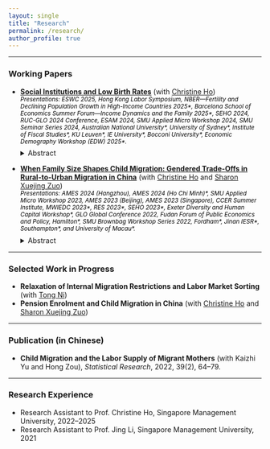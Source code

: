 ```yaml
---
layout: single
title: "Research"
permalink: /research/
author_profile: true
---
```



------
### Working Papers
- [**Social Institutions and Low Birth Rates**](https://yutao-wang-econ.github.io/files/JMP_YutaoWANG.pdf) (with [Christine Ho](https://sites.google.com/site/christineho5))<!--,  **_Job Market Paper_** -->
   <br /><span style="color: black;"><sub>_Presentations: ESWC 2025, Hong Kong Labor Symposium, NBER—Fertility and Declining Population Growth in High-Income Countries 2025\*, Barcelona School of Economics Summer Forum—Income Dynamics and the Family 2025\*, SEHO 2024, RUC-GLO 2024 Conference, ESAM 2024, SMU Applied Micro Workshop 2024, SMU Seminar Series 2024, Australian National University\*, University of Sydney\*, Institute of Fiscal Studies\*, KU Leuven\*, IE University\*, Bocconi University\*, Economic Demography Workshop (EDW) 2025\*._</sub></span> <br />
  <p style="margin-top: -0.45em;"></p>
  <details>
   <summary>Abstract</summary>
      We document three cross-sectional stylized facts on labor supply and family formation. First, female labor force participation (FLFP) and total fertility rates (TFRs) are much lower in Eastern societies compared to Western economies. Second, labor hours and the gender pay gap are much higher in the East than in the West. Third, parents invest more on schooling in Eastern societies compared to Western economies. To account for these features, we develop and estimate a rich heterogeneous-agent model with endogenous marriage, fertility, labor supply, and time and money investment in children. Estimates using data from South Korea and the United States highlight the importance of gender norms and long work hours practices in driving down FLFP while child quality mores drive down fertility in South Korea. Our results suggest that a multi-pronged policy approach or reductions in the gender pay gap may help boost both FLFP and fertility in East Asia. <!--- <br /><span style="color: black;"><sub>Presentations: SEHO 2024, RUC-GLO 2024 Conference, ESAM 2024, Australian National University*, University of Sydney*.</sub></span><br /> --->
   </details>
   <!-- Medium skip -->
  <!---
     <span style="color: #006692;">Conference Presentations :</span> SEHO 2024.
  --->
  <!--- [Draft (Coming soon)](#Buttons){: .btn--research} [Slides (Coming soon)](#Buttons){: .btn--research}
  <a href="" target="_blank" rel="noopener noreferrer">
  <i class="fas fa-file-pdf"></i> Draft (Coming soon)</a>
  <a href="" target="_blank" rel="noopener noreferrer">
  <i class="fas fa-file-powerpoint"></i> Slides (Coming soon)</a>
   --->
 
- [**When Family Size Shapes Child Migration: Gendered Trade-Offs in Rural-to-Urban Migration in China**](https://yutao-wang-econ.github.io/files/Ho,%20Wang,%20and%20Zuo%20(2024)%20Family%20Size%20and%20Child%20Migration.pdf) (with [Christine Ho](https://sites.google.com/site/christineho5) and [Sharon Xuejing Zuo](https://sites.google.com/site/sharonxuejingzuo/home))
   <br /><span style="color: black;"><sub>_Presentations: AMES 2024 (Hangzhou), AMES 2024 (Ho Chi Minh)\*, SMU Applied Micro Workshop 2023, AMES 2023 (Beijing)*, AMES 2023 (Singapore), CCER Summer Institute*, MWIEDC 2023*, RES 2023*, SEHO 2023*, Exeter Diversity and Human Capital Workshop*, GLO Global Conference 2022, Fudan Forum of Public Economics and Policy, Hamilton\*, SMU Brownbag Workshop Series 2022, Fordham\*, Jinan IESR\*, Southampton\*, and University of Macau\*._</sub></span> <br /> 
  <!---
    **<span style="color: #a60000;"> (New Draft!)</span>**
  --->
    <p style="margin-top: -0.45em;"></p>
   <details>   
   <summary>Abstract</summary>
     We investigate how family size shapes child migration in China, where most rural families have at least two children, and nearly 50% of children have migrant parents. We propose a model showing that, conditional on family size, boys and girls are equally likely to migrate with parents to cities. However, in societies with strong son preference, daughters' migration may still be constrained as they tend to have more siblings, and larger families are more likely to leave all children behind. Using a nationwide sample of adult migrant households with children born after China's ban on ultrasound-based prenatal sex screening, we test these predictions with a twin-based instrumental variable strategy. We find that an additional sibling reduces the likelihood of a daughter migrating by 12.5 percentage points, while sons remain unaffected. These effects are more pronounced under stricter migration restrictions. The results are robust to extensive sensitivity checks, including bounding family size effects by relaxing the exclusion restriction. Our findings reveal that ostensibly gender-neutral migration constraints can create gendered trade-offs in rural-to-urban child migration, driven by family size and son-biased fertility preferences. This study provides novel evidence on a unique measure of parental investment in children, shedding light on how gender inequality may stem from indirect gender discrimination in contexts with strict migration policies. <!--- <br /><span style="color: #006692;"><sub>Presentations: AMES 2024 (Ho Chi Minh)*, AMES 2024 (Hangzhou), AASLE 2023, AMES 2023 (Beijing)*, AMES 2023 (Singapore), CCER Summer Institute*, MWIEDC 2023*, RES 2023*, SEHO 2023*, Exeter Diversity and Human Capital Workshop*, GLO Global Conference 2022, Fordham*, Fudan, Hamilton*, Jinan IESR*, SMU, Southampton*, and University of Macau*.</sub></span> <br /> --->
   </details>
   <!-- Medium skip -->

   <!---
   <span style="color: #006692;">Conference Presentations (\*: presented by coauthors):</span> AMES 2024 (Ho Chi Minh)\*, AMES 2024 (Hangzhou), AASLE 2023, AMES 2023 (Beijing)\*, AMES 2023 (Singapore), CCER Summer Institute\*, MWIEDC 2023\*, RES 2023\*, SEHO 2023\*, Exeter Diversity and Human Capital Workshop\*, GLO Global Conference 2022.
  --->

  <!--- [Draft <span style="color: #a60000;"> New Draft!</span>](#Buttons){: .btn--research} [Slides (Coming soon)](#Buttons){: .btn--research} 
  <a href="https://Yutao-Wang-Econ.github.io/files/Ho, Wang, and Zuo (2024) Family Size and Child Migration.pdf" target="_blank" rel="noopener noreferrer">
  <i class="fas fa-file-pdf"></i> Draft</a>
  <a href="" target="_blank" rel="noopener noreferrer">
  <i class="fas fa-file-powerpoint"></i> Slides (Coming soon)</a>
  --->
  <!---  <i class="fas fa-file-pdf"></i> Draft <span style="color: #a60000;"> (New!)</span></a>  --->
  




------
### Selected Work in Progress
- **Relaxation of Internal Migration Restrictions and Labor Market Sorting** (with [Tong Ni](https://tong-ni.github.io/))
- **Pension Enrolment and Child Migration in China**
  (with [Christine Ho](https://sites.google.com/site/christineho5) and [Sharon Xuejing Zuo](https://sites.google.com/site/sharonxuejingzuo/home))  

------
### Publication (in Chinese)
- **Child Migration and the Labor Supply of Migrant Mothers** (with Kaizhi Yu and Hong Zou), _Statistical Research_, 2022, 39(2), 64–79.

<!-- [**Child Migration and the Labor Supply of Migrant Mothers**] (https://d.wanfangdata.com.cn/periodical/tongjyj202202005) (with Kaizhi Yu and Hong Zou), _Statistical Research_ (in Chinese, 统计研究), 2022, 39(2), 64–79.

  <br /><span style="color: black;"><sub>_Research brief is selected for inclusion in the government information of the National Bureau of Statistics of China._</sub></span> <br /> 
    <p style="margin-top: -0.45em;"></p>  
   <details>
   <summary>Abstract</summary>
     We examine the causal effects of preschool child migration on female migrants' labor force participation (FLFP) and their working hours. Utilizing data from the China Migrant Dynamic Survey and leveraging community-level variations in average child migration rates, we find that child migration significantly reduces both FLFP and hours worked among female migrants. These results remain robust across various checks, including relaxing the exclusion restriction with bound estimators and using alternative instruments. Further heterogeneous analyses reveal that the negative impact of child migration diminishes when access to outsourced formal childcare is available. In contrast, grandparent-provided childcare has a negligible effect on alleviating the consequences of child migration. Moreover, we provide suggestive evidence that the caregiving burden on grandparents adversely affects their health, thereby offsetting potential positive effects on female labor supply. Our findings suggest that enhancing access to formal childcare, such as daycare centers, may effectively alleviate these negative effects.
   </details>
-->
------
### Research Experience
- Research Assistant to Prof. Christine Ho, Singapore Management University, 2022–2025
- Research Assistant to Prof. Jing Li, Singapore Management University, 2021


